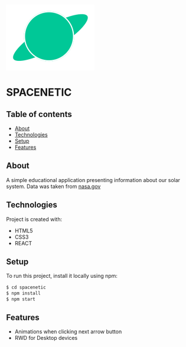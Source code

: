 ![alt text](https://github.com/piotrglodek/spacenetic/blob/master/src/assets/logo/logo.svg "SPACENETIC LOGO")

# SPACENETIC

## Table of contents

- [About](#about)
- [Technologies](#technologies)
- [Setup](#setup)
- [Features](#features)

## About

A simple educational application presenting information about our solar system.
Data was taken from [nasa.gov](https://nssdc.gsfc.nasa.gov/planetary/factsheet/)

## Technologies

Project is created with:

- HTML5
- CSS3
- REACT

## Setup

To run this project, install it locally using npm:

```
$ cd spacenetic
$ npm install
$ npm start
```

## Features

+ Animations when clicking next arrow button
+ RWD for Desktop devices